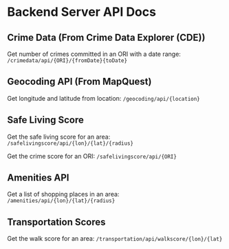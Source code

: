 # Backend Server API Docs

## Crime Data (From Crime Data Explorer (CDE))
Get number of crimes committed in an ORI with a date range:
`/crimedata/api/{ORI}/{fromDate}{toDate}`

## Geocoding API (From MapQuest)
Get longitude and latitude from location:
`/geocoding/api/{location}`

## Safe Living Score

Get the safe living score for an area: `/safelivingscore/api/{lon}/{lat}/{radius}`

Get the crime score for an ORI: `/safelivingscore/api/{ORI}`

## Amenities API
Get a list of shopping places in an area: `/amenities/api/{lon}/{lat}/{radius}`

## Transportation Scores
Get the walk score for an area: `/transportation/api/walkscore/{lon}/{lat}`